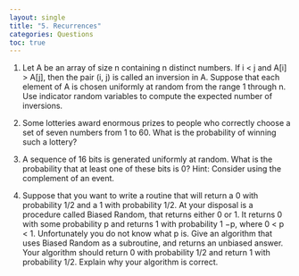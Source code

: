 ```yaml
---
layout: single
title: "5. Recurrences"
categories: Questions
toc: true
---
```


1. Let A be an array of size n containing n distinct numbers. If i < j and A[i] > A[j], then the
pair (i, j) is called an inversion in A. Suppose that each element of A is chosen uniformly at random from
the range 1 through n. Use indicator random variables to compute the expected number of inversions.

2. Some lotteries award enormous prizes to people who correctly choose a set of seven numbers
from 1 to 60. What is the probability of winning such a lottery?

3. A sequence of 16 bits is generated uniformly at random. What is the probability that at least
one of these bits is 0?
Hint: Consider using the complement of an event.

4. Suppose that you want to write a routine that will return a 0 with probability 1/2 and a 1 with
probability 1/2. At your disposal is a procedure called Biased Random, that returns either 0 or 1. It returns
0 with some probability p and returns 1 with probability 1 −p, where 0 < p < 1. Unfortunately you do
not know what p is. Give an algorithm that uses Biased Random as a subroutine, and returns an unbiased
answer. Your algorithm should return 0 with probability 1/2 and return 1 with probability 1/2. Explain
why your algorithm is correct.